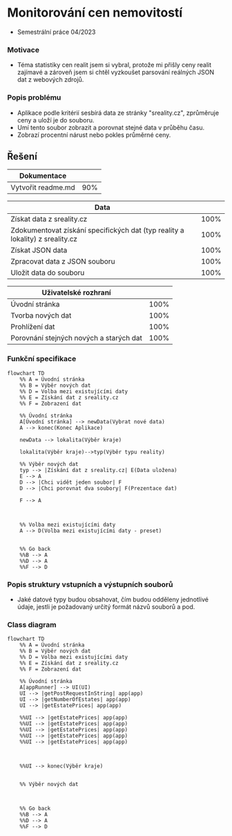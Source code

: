 # Monitorování cen nemovitostí
- Semestrální práce 04/2023

### Motivace
- Téma statistiky cen realit jsem si vybral, protože mi přišly ceny realit zajímavé a zároveň jsem si chtěl vyzkoušet parsování reálných JSON dat z webových zdrojů.

### Popis problému

- Aplikace podle kritérií sesbírá data ze stránky "sreality.cz", zprůměruje ceny a uloží je do souboru.
- Umí tento soubor zobrazit a porovnat stejné data v průběhu času.
- Zobrazí procentní nárust nebo pokles průměrné ceny.

## Řešení

| Dokumentace |                   |
| ------------- | ------------------------------ |
| Vytvořit readme.md      | 90%      |

| Data |                   |
| ------------- | ------------------------------ |
| Získat data z sreality.cz      | 100%      |
| Zdokumentovat získání specifických dat (typ reality a lokality) z sreality.cz      | 100%      |
| Získat JSON data     | 100%      |
| Zpracovat data z JSON souboru     | 100%      |
| Uložit data do souboru     | 100%      |

| Uživatelské rozhraní |                   |
| ------------- | ------------------------------ |
| Úvodní stránka     | 100%      |
| Tvorba nových dat     | 100%      |
| Prohlížení dat     | 100%      |
| Porovnání stejných nových a starých dat     | 100%      |

### Funkční specifikace

```mermaid
flowchart TD
    %% A = Úvodní stránka
    %% B = Výběr nových dat
    %% D = Volba mezi existujícími daty
    %% E = Získání dat z sreality.cz
    %% F = Zobrazení dat

    %% Úvodní stránka
    A[Úvodní stránka] --> newData(Vybrat nové data)
    A --> konec(Konec Aplikace)
    
    newData --> lokalita(Výběr kraje)

    lokalita(Výběr kraje)-->typ(Výběr typu reality)
    
    %% Výběr nových dat
    typ --> |Získání dat z sreality.cz| E(Data uložena)
    E --> A
    D --> |Chci vidět jeden soubor| F
    D --> |Chci porovnat dva soubory| F(Prezentace dat)

    F --> A

    

    %% Volba mezi existujícími daty
    A --> D(Volba mezi existujícími daty - preset)
    

    %% Go back
    %%B --> A 
    %%D --> A 
    %%F --> D 
```

### Popis struktury vstupních a výstupních souborů
- Jaké datové typy budou obsahovat, čím budou odděleny jednotlivé údaje, jestli je požadovaný určitý formát názvů souborů a pod.

### Class diagram
```mermaid
flowchart TD
    %% A = Úvodní stránka
    %% B = Výběr nových dat
    %% D = Volba mezi existujícími daty
    %% E = Získání dat z sreality.cz
    %% F = Zobrazení dat

    %% Úvodní stránka
    A[appRunner] --> UI(UI)
    UI --> |getPostRequestInString| app(app)
    UI --> |getNumberOfEstates| app(app)
    UI --> |getEstatePrices| app(app)

    %%UI --> |getEstatePrices| app(app)
    %%UI --> |getEstatePrices| app(app)
    %%UI --> |getEstatePrices| app(app)
    %%UI --> |getEstatePrices| app(app)
    %%UI --> |getEstatePrices| app(app)
    
    
    
    %%UI --> konec(Výběr kraje)

    
    %% Výběr nových dat

    

    %% Go back
    %%B --> A 
    %%D --> A 
    %%F --> D 
```
